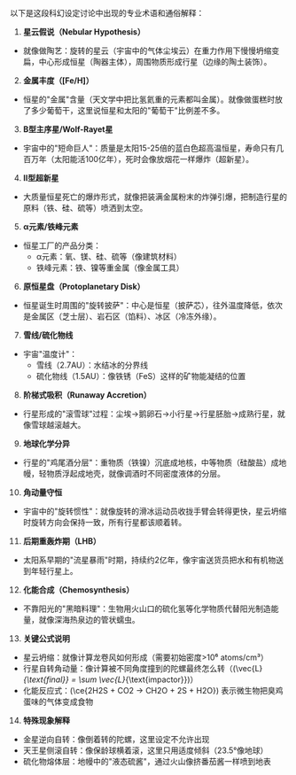 以下是这段科幻设定讨论中出现的专业术语和通俗解释：

1. **星云假说（Nebular Hypothesis）**
- 就像做陶艺：旋转的星云（宇宙中的气体尘埃云）在重力作用下慢慢坍缩变扁，中心形成恒星（陶器主体），周围物质形成行星（边缘的陶土装饰）。

2. **金属丰度（[Fe/H]）**
- 恒星的"金属"含量（天文学中把比氢氦重的元素都叫金属）。就像做蛋糕时放了多少葡萄干，这里说恒星和太阳的"葡萄干"比例差不多。

3. **B型主序星/Wolf-Rayet星**
- 宇宙中的"短命巨人"：质量是太阳15-25倍的蓝白色超高温恒星，寿命只有几百万年（太阳能活100亿年），死时会像放烟花一样爆炸（超新星）。

4. **II型超新星**
- 大质量恒星死亡的爆炸形式，就像把装满金属粉末的炸弹引爆，把制造行星的原料（铁、硅、硫等）喷洒到太空。

5. **α元素/铁峰元素**
- 恒星工厂的产品分类：
  - α元素：氧、镁、硅、硫等（像建筑材料）
  - 铁峰元素：铁、镍等重金属（像金属工具）

6. **原恒星盘（Protoplanetary Disk）**
- 恒星诞生时周围的"旋转披萨"：中心是恒星（披萨芯），往外温度降低，依次是金属区（芝士层）、岩石区（馅料）、冰区（冷冻外缘）。

7. **雪线/硫化物线**
- 宇宙"温度计"：
  - 雪线（2.7AU）：水结冰的分界线
  - 硫化物线（1.5AU）：像铁锈（FeS）这样的矿物能凝结的位置

8. **阶梯式吸积（Runaway Accretion）**
- 行星形成的"滚雪球"过程：尘埃→鹅卵石→小行星→行星胚胎→成熟行星，就像雪球越滚越大。

9. **地球化学分异**
- 行星的"鸡尾酒分层"：重物质（铁镍）沉底成地核，中等物质（硅酸盐）成地幔，轻物质浮起成地壳，就像调酒时不同密度液体的分层。

10. **角动量守恒**
- 宇宙中的"旋转惯性"：就像旋转的滑冰运动员收拢手臂会转得更快，星云坍缩时旋转方向会保持一致，所有行星都该顺着转。

11. **后期重轰炸期（LHB）**
- 太阳系早期的"流星暴雨"时期，持续约2亿年，像宇宙送货员把水和有机物送到年轻行星上。

12. **化能合成（Chemosynthesis）**
- 不靠阳光的"黑暗料理"：生物用火山口的硫化氢等化学物质代替阳光制造能量，就像深海热泉边的管状蠕虫。

13. **关键公式说明**
- 星云坍缩：就像计算龙卷风如何形成（需要初始密度>10⁶ atoms/cm³）
- 行星自转角动量：像计算被不同角度撞到的陀螺最终怎么转（\(\vec{L}_{\text{final}} = \sum \vec{L}_{\text{impactor}}\)）
- 化能反应式：\(\ce{2H2S + CO2 -> CH2O + 2S + H2O}\) 表示微生物把臭鸡蛋味的气体变成食物

14. **特殊现象解释**
- 金星逆向自转：像倒着转的陀螺，这里设定不允许出现
- 天王星侧滚自转：像保龄球横着滚，这里只用适度倾斜（23.5°像地球）
- 硫化物熔体层：地幔中的"液态硫酱"，通过火山像挤番茄酱一样喷到地表